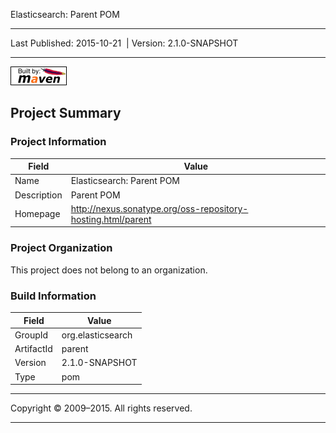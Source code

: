 Elasticsearch: Parent POM

------------------------------------------------------------------------

<span id="publishDate">Last Published: 2015-10-21</span>  | <span id="projectVersion">Version: 2.1.0-SNAPSHOT</span>

------------------------------------------------------------------------

[![Built by Maven](./images/logos/maven-feather.png)](http://maven.apache.org/ "Built by Maven")

Project Summary
---------------

### Project Information

| Field       | Value                                                          |
|-------------|----------------------------------------------------------------|
| Name        | Elasticsearch: Parent POM                                      |
| Description | Parent POM                                                     |
| Homepage    | <http://nexus.sonatype.org/oss-repository-hosting.html/parent> |

### Project Organization

This project does not belong to an organization.

### Build Information

| Field      | Value             |
|------------|-------------------|
| GroupId    | org.elasticsearch |
| ArtifactId | parent            |
| Version    | 2.1.0-SNAPSHOT    |
| Type       | pom               |

------------------------------------------------------------------------

Copyright © 2009–2015. All rights reserved.

------------------------------------------------------------------------


